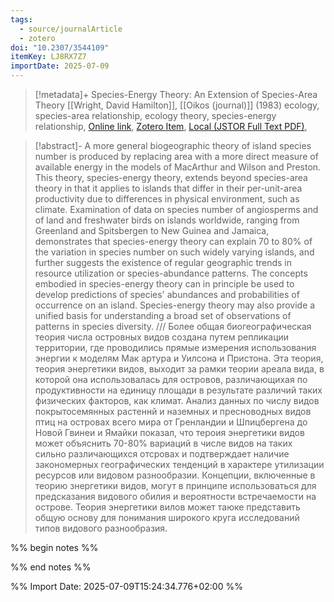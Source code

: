 ```yaml
---
tags:
  - source/journalArticle
  - zotero
doi: "10.2307/3544109"
itemKey: LJ8RX7Z7
importDate: 2025-07-09
---
```

>[!metadata]+
> Species-Energy Theory: An Extension of Species-Area Theory
> [[Wright, David Hamilton]], 
> [[Oikos (journal)]] (1983)
> ecology, species-area relationship, ecology theory, species-energy relationship, 
> [Online link](https://www.jstor.org/stable/3544109), [Zotero Item](zotero://select/library/items/LJ8RX7Z7), [Local (JSTOR Full Text PDF)](file://C:/Users/aburg/Documents/references/zotero/storage/XBWA55VZ/Wright1983_SpeciesEnergyTheory.pdf), 

>[!abstract]-
>A more general biogeographic theory of island species number is produced by replacing area with a more direct measure of available energy in the models of MacArthur and Wilson and Preston. This theory, species-energy theory, extends beyond species-area theory in that it applies to islands that differ in their per-unit-area productivity due to differences in physical environment, such as climate. Examination of data on species number of angiosperms and of land and freshwater birds on islands worldwide, ranging from Greenland and Spitsbergen to New Guinea and Jamaica, demonstrates that species-energy theory can explain 70 to 80% of the variation in species number on such widely varying islands, and further suggests the existence of regular geographic trends in resource utilization or species-abundance patterns. The concepts embodied in species-energy theory can in principle be used to develop predictions of species' abundances and probabilities of occurrence on an island. Species-energy theory may also provide a unified basis for understanding a broad set of observations of patterns in species diversity. /// Более общая биогеографическая теория числа островных видов создана путем репликации территории, где проводились прямые измерения использования энергии к моделям Мак артура и Уилсона и Пристона. Эта теория, теория энергетики видов, выходит за рамки теории ареала вида, в которой она использовалась для островов, различающихая по продуктивности на единицу площади в результате различий таких физических факторов, как климат. Анализ данных по числу видов покрытосемянных растеннй и наземных и пресноводных видов птиц на островах всего мира от Гренландии и Шпицбергена до Новой Гвинеи и Ямайки показал, что тероия энергетики видов может объяснить 70-80% вариаций в числе видов на таких сильно различающихся отсровах и подтверждает наличие закономерных географических тенденций в характере утилизации ресурсов или видовом разнообразии. Концепции, включенные в теорию знергетики видов, могут в принципе использоваться для предсказания видового обилия и вероятности встречаемости на острове. Теория энергетики вилов может таюке представить общую основу для понимания широкого круга исследований типов видового разнообразия.

%% begin notes %%

%% end notes %%

%% Import Date: 2025-07-09T15:24:34.776+02:00 %%
